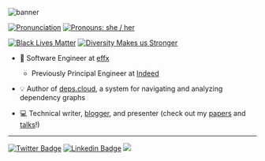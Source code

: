 ![banner](https://github.com/mjpitz/mjpitz/raw/main/banner.png)

[![Pronunciation](https://img.shields.io/badge/%F0%9F%94%88-Pronunciation-silver?style=for-the-badge&labelColor=silver)](https://www.google.com/search?q=pronunciation+maya)
[![Pronouns: she / her](https://img.shields.io/badge/Pronouns-she%2Fher-pink?style=for-the-badge&labelColor=silver)](https://pronoun.is/she)

[![Black Lives Matter](https://img.shields.io/badge/-Black%20Lives%20Matter-gray?style=for-the-badge)](https://blacklivesmatter.com/)
[![Diversity Makes us Stronger](https://img.shields.io/badge/-Diversity%20Makes%20Us%20Stronger-violet?style=for-the-badge&labelColor=silver)](https://www.thetrevorproject.org/)

* 🏢 Software Engineer at [effx]

  * Previously Principal Engineer at [Indeed]
  
* 💡 Author of [deps.cloud], a system for navigating and analyzing dependency graphs

* 💻 Technical writer, [blogger], and presenter (check out my [papers] and [talks]!)

---

[![Twitter Badge](https://img.shields.io/twitter/follow/myajpitz?label=%40myajpitz&style=social)](https://twitter.com/myajpitz)
[![Linkedin Badge](https://img.shields.io/badge/-mjpitz-blue?style=flat-square&logo=Linkedin&logoColor=white)](https://www.linkedin.com/in/mjpitz/)
![](https://www.google-analytics.com/collect?v=1&tid=UA-172921913-1&cid=555&t=pageview&ec=repo&ea=open&dp=%2F&dt=%2F)

[effx]: https://effx.com
[Indeed]: https://indeed.com
[deps.cloud]: https://github.com/depscloud
[blogger]: https://mjpitz.com
[papers]: https://github.com/mjpitz/mjpitz/tree/main/papers
[talks]: https://github.com/mjpitz/mjpitz/tree/main/talks

[emojis]: https://emojipedia.org/
